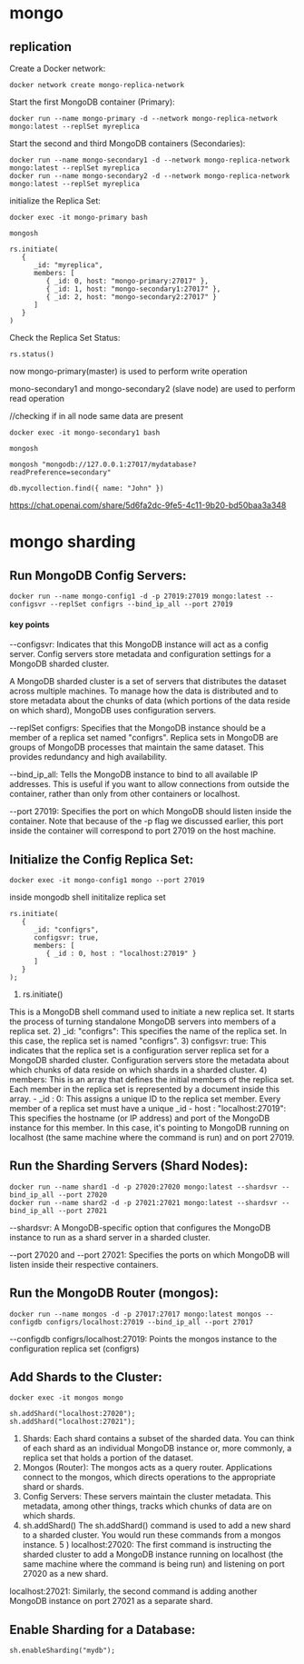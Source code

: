 # mongo



## replication

Create a Docker network:
```
docker network create mongo-replica-network
```

 Start the first MongoDB container (Primary):
```
docker run --name mongo-primary -d --network mongo-replica-network mongo:latest --replSet myreplica
```

 Start the second and third MongoDB containers (Secondaries):
```
docker run --name mongo-secondary1 -d --network mongo-replica-network mongo:latest --replSet myreplica
docker run --name mongo-secondary2 -d --network mongo-replica-network mongo:latest --replSet myreplica
```


initialize the Replica Set:
```
docker exec -it mongo-primary bash
```

```
mongosh
```

```
rs.initiate(
   {
      _id: "myreplica",
      members: [
         { _id: 0, host: "mongo-primary:27017" },
         { _id: 1, host: "mongo-secondary1:27017" },
         { _id: 2, host: "mongo-secondary2:27017" }
      ]
   }
)
```

Check the Replica Set Status:
```
rs.status()
```

now mongo-primary(master) is used to perform write operation

mono-secondary1 and mongo-secondary2 (slave node) are used to perform read operation


//checking if in all node same data are present

```
docker exec -it mongo-secondary1 bash
```

```
mongosh
```


```
mongosh "mongodb://127.0.0.1:27017/mydatabase?readPreference=secondary"
```

```
db.mycollection.find({ name: "John" })
```



https://chat.openai.com/share/5d6fa2dc-9fe5-4c11-9b20-bd50baa3a348

# mongo sharding


## Run MongoDB Config Servers:
```
docker run --name mongo-config1 -d -p 27019:27019 mongo:latest --configsvr --replSet configrs --bind_ip_all --port 27019

```

#### key points

--configsvr: Indicates that this MongoDB instance will act as a config server. Config servers store metadata and configuration settings for a MongoDB sharded cluster.


A MongoDB sharded cluster is a set of servers that distributes the dataset across multiple machines. To manage how the data is distributed and to store metadata about the chunks of data (which portions of the data reside on which shard), MongoDB uses configuration servers.


--replSet configrs: Specifies that the MongoDB instance should be a member of a replica set named "configrs". Replica sets in MongoDB are groups of MongoDB processes that maintain the same dataset. This provides redundancy and high availability.

--bind_ip_all: Tells the MongoDB instance to bind to all available IP addresses. This is useful if you want to allow connections from outside the container, rather than only from other containers or localhost.

--port 27019: Specifies the port on which MongoDB should listen inside the container. Note that because of the -p flag we discussed earlier, this port inside the container will correspond to port 27019 on the host machine.



## Initialize the Config Replica Set:

```
docker exec -it mongo-config1 mongo --port 27019
```

inside mongodb shell inititalize replica set
```
rs.initiate(
   {
      _id: "configrs",
      configsvr: true,
      members: [
         { _id : 0, host : "localhost:27019" }
      ]
   }
);
```

1) rs.initiate()

This is a MongoDB shell command used to initiate a new replica set. It starts the process of turning standalone MongoDB servers into members of a replica set.
2) _id: "configrs": This specifies the name of the replica set. In this case, the replica set is named "configrs".
3) configsvr: true: This indicates that the replica set is a configuration server replica set for a MongoDB sharded cluster. Configuration servers store the metadata about which chunks of data reside on which shards in a sharded cluster.
4) members: This is an array that defines the initial members of the replica set. Each member in the replica set is represented by a document inside this array.
    - _id : 0: This assigns a unique ID to the replica set member. Every member of a replica set must have a unique _id
    - host : "localhost:27019": This specifies the hostname (or IP address) and port of the MongoDB instance for this member. In this case, it's pointing to MongoDB running on localhost (the same machine where the command is run) and on port 27019.

## Run the Sharding Servers (Shard Nodes):

 ```
docker run --name shard1 -d -p 27020:27020 mongo:latest --shardsvr --bind_ip_all --port 27020
docker run --name shard2 -d -p 27021:27021 mongo:latest --shardsvr --bind_ip_all --port 27021
```

--shardsvr: A MongoDB-specific option that configures the MongoDB instance to run as a shard server in a sharded cluster.

--port 27020 and --port 27021: Specifies the ports on which MongoDB will listen inside their respective containers.

## Run the MongoDB Router (mongos):

```
docker run --name mongos -d -p 27017:27017 mongo:latest mongos --configdb configrs/localhost:27019 --bind_ip_all --port 27017
```

--configdb configrs/localhost:27019: Points the mongos instance to the configuration replica set (configrs)


## Add Shards to the Cluster:

```
docker exec -it mongos mongo
```

```
sh.addShard("localhost:27020");
sh.addShard("localhost:27021");

```

1) Shards: Each shard contains a subset of the sharded data. You can think of each shard as an individual MongoDB instance or, more commonly, a replica set that holds a portion of the dataset.
2) Mongos (Router): The mongos acts as a query router. Applications connect to the mongos, which directs operations to the appropriate shard or shards.
3) Config Servers: These servers maintain the cluster metadata. This metadata, among other things, tracks which chunks of data are on which shards.
4) sh.addShard()
The sh.addShard() command is used to add a new shard to a sharded cluster. You would run these commands from a mongos instance.
5 ) localhost:27020: The first command is instructing the sharded cluster to add a MongoDB instance running on localhost (the same machine where the command is being run) and listening on port 27020 as a new shard.

localhost:27021: Similarly, the second command is adding another MongoDB instance on port 27021 as a separate shard.

## Enable Sharding for a Database:

```
sh.enableSharding("mydb");
```

